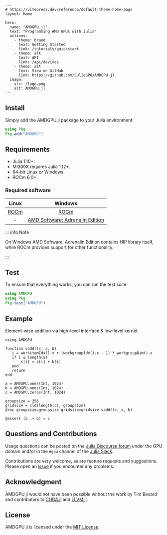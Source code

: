 ```@raw html
---
# https://vitepress.dev/reference/default-theme-home-page
layout: home

hero:
  name: "AMDGPU.jl"
  text: "Programming AMD GPUs with Julia"
  actions:
    - theme: brand
      text: Getting Started
      link: /tutorials/quickstart
    - theme: alt
      text: API
      link: /api/devices
    - theme: alt
      text: View on GitHub
      link: https://github.com/JuliaGPU/AMDGPU.jl
  image:
    src: /logo.png
    alt: AMDGPU.jl
---
```

## Install

Simply add the AMDGPU.jl package to your Julia environment:

```julia
using Pkg
Pkg.add("AMDGPU")
```

## Requirements

- Julia 1.10+:
- MI300X requires Julia 1.12+.
- 64-bit Linux or Windows.
- ROCm 6.0+.

### Required software

|Linux|Windows|
|:---:|:---:|
|[ROCm](https://rocm.docs.amd.com/en/latest/deploy/linux/quick_start.html)|[ROCm](https://rocm.docs.amd.com/en/latest/deploy/windows/quick_start.html)|
|-|[AMD Software: Adrenalin Edition](https://www.amd.com/en/technologies/software)|

::: info Note

On Windows AMD Software: Adrenalin Edition contains HIP library itself,
while ROCm provides support for other functionality.

:::

## Test

To ensure that everything works, you can run the test suite:

```julia
using AMDGPU
using Pkg
Pkg.test("AMDGPU")
```

## Example

Element-wise addition via high-level interface & low-level kernel:

```@example vadd
using AMDGPU

function vadd!(c, a, b)
   i = workitemIdx().x + (workgroupIdx().x - 1) * workgroupDim().x
   if i ≤ length(a)
       c[i] = a[i] + b[i]
   end
   return
end

a = AMDGPU.ones(Int, 1024)
b = AMDGPU.ones(Int, 1024)
c = AMDGPU.zeros(Int, 1024)

groupsize = 256
gridsize = cld(length(c), groupsize)
@roc groupsize=groupsize gridsize=gridsize vadd!(c, a, b)

@assert (a .+ b) ≈ c
```

## Questions and Contributions

Usage questions can be posted on the
[Julia Discourse forum](https://discourse.julialang.org/c/domain/gpu)
under the GPU domain and/or in the `#gpu` channel of the
[Julia Slack](https://julialang.org/community/).

Contributions are very welcome, as are feature requests and suggestions.
Please open an [issue](https://github.com/JuliaGPU/AMDGPU.jl/issues) if you encounter any problems.

## Acknowledgment

AMDGPU.jl would not have been possible without the work by Tim Besard and
contributors to [CUDA.jl](https://github.com/JuliaGPU/CUDA.jl) and
[LLVM.jl](https://github.com/maleadt/LLVM.jl).

## License

AMDGPU.jl is licensed under the
[MIT License](https://github.com/JuliaGPU/AMDGPU.jl/blob/master/LICENSE.md).
